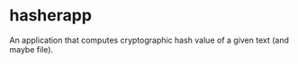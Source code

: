 # hasherapp
An application that computes cryptographic hash value of a given text (and maybe file).
